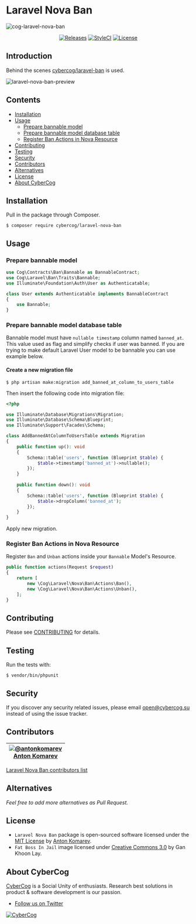 # Laravel Nova Ban

![cog-laravel-nova-ban](https://user-images.githubusercontent.com/1849174/44558292-ffc0a080-a74b-11e8-8699-a79de865910d.png)

<p align="center">
<a href="https://github.com/cybercog/laravel-nova-ban/releases"><img src="https://img.shields.io/github/release/cybercog/laravel-nova-ban.svg?style=flat-square" alt="Releases"></a>
<a href="https://styleci.io/repos/145874233"><img src="https://styleci.io/repos/145874233/shield" alt="StyleCI"></a>
<a href="https://github.com/cybercog/laravel-nova-ban/blob/master/LICENSE"><img src="https://img.shields.io/github/license/cybercog/laravel-nova-ban.svg?style=flat-square" alt="License"></a>
</p>

## Introduction

Behind the scenes [cybercog/laravel-ban](https://github.com/cybercog/laravel-ban) is used.

![laravel-nova-ban-preview](https://user-images.githubusercontent.com/1849174/44547881-1b648080-a725-11e8-9472-bad1486c06f0.png)

## Contents

- [Installation](#installation)
- [Usage](#usage)
  - [Prepare bannable model](#prepare-bannable-model)
  - [Prepare bannable model database table](#prepare-bannable-model-database-table)
  - [Register Ban Actions in Nova Resource](#register-ban-actions-in-nova-resource)
- [Contributing](#contributing)
- [Testing](#testing)
- [Security](#security)
- [Contributors](#contributors)
- [Alternatives](#alternatives)
- [License](#license)
- [About CyberCog](#about-cybercog)

## Installation

Pull in the package through Composer.

```shell script
$ composer require cybercog/laravel-nova-ban
```

## Usage

### Prepare bannable model

```php
use Cog\Contracts\Ban\Bannable as BannableContract;
use Cog\Laravel\Ban\Traits\Bannable;
use Illuminate\Foundation\Auth\User as Authenticatable;

class User extends Authenticatable implements BannableContract
{
    use Bannable;
}
```

### Prepare bannable model database table

Bannable model must have `nullable timestamp` column named `banned_at`. This value used as flag and simplify checks if user was banned. If you are trying to make default Laravel User model to be bannable you can use example below.

#### Create a new migration file

```shell script
$ php artisan make:migration add_banned_at_column_to_users_table
```

Then insert the following code into migration file:

```php
<?php

use Illuminate\Database\Migrations\Migration;
use Illuminate\Database\Schema\Blueprint;
use Illuminate\Support\Facades\Schema;

class AddBannedAtColumnToUsersTable extends Migration
{
    public function up(): void
    {
        Schema::table('users', function (Blueprint $table) {
            $table->timestamp('banned_at')->nullable();
        });
    }
    
    public function down(): void
    {
        Schema::table('users', function (Blueprint $table) {
            $table->dropColumn('banned_at');
        });
    }
}
```

Apply new migration.

### Register Ban Actions in Nova Resource

Register `Ban` and `Unban` actions inside your `Bannable` Model's Resource.

```php
public function actions(Request $request)
{
    return [
        new \Cog\Laravel\Nova\Ban\Actions\Ban(),
        new \Cog\Laravel\Nova\Ban\Actions\Unban(),
    ];
}
```

## Contributing

Please see [CONTRIBUTING](CONTRIBUTING.md) for details.

## Testing

Run the tests with:

```shell script
$ vendor/bin/phpunit
```

## Security

If you discover any security related issues, please email open@cybercog.su instead of using the issue tracker.

## Contributors

| <a href="https://github.com/antonkomarev">![@antonkomarev](https://avatars.githubusercontent.com/u/1849174?s=110)<br />Anton Komarev</a> |
| :---: |

[Laravel Nova Ban contributors list](../../contributors)

## Alternatives

*Feel free to add more alternatives as Pull Request.* 

## License

- `Laravel Nova Ban` package is open-sourced software licensed under the [MIT License](LICENSE) by [Anton Komarev].
- `Fat Boss In Jail` image licensed under [Creative Commons 3.0](https://creativecommons.org/licenses/by/3.0/us/) by Gan Khoon Lay.

## About CyberCog

[CyberCog] is a Social Unity of enthusiasts. Research best solutions in product & software development is our passion.

- [Follow us on Twitter](https://twitter.com/cybercog)

<a href="https://cybercog.su"><img src="https://cloud.githubusercontent.com/assets/1849174/18418932/e9edb390-7860-11e6-8a43-aa3fad524664.png" alt="CyberCog"></a>

[Anton Komarev]: https://komarev.com
[CyberCog]: https://cybercog.su
